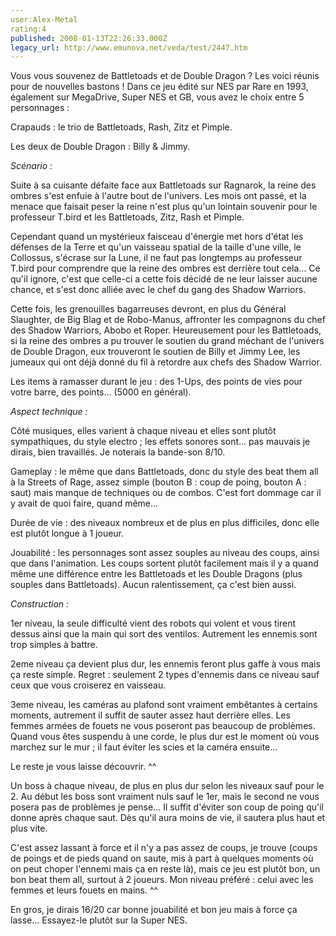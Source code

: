 ```yaml
---
user:Alex-Metal
rating:4
published: 2008-01-13T22:26:33.000Z
legacy_url: http://www.emunova.net/veda/test/2447.htm
---
```

Vous vous souvenez de Battletoads et de Double Dragon ? Les voici réunis pour de nouvelles bastons ! Dans ce jeu édité sur NES par Rare en 1993, également sur MegaDrive, Super NES et GB, vous avez le choix entre 5 personnages :  

  

Crapauds : le trio de Battletoads, Rash, Zitz et Pimple.  

Les deux de Double Dragon : Billy & Jimmy.  

  

_Scénario :_  

  

Suite à sa cuisante défaite face aux Battletoads sur Ragnarok, la reine des ombres s'est enfuie à l'autre bout de l'univers. Les mois ont passé, et la menace que faisait peser la reine n'est plus qu'un lointain souvenir pour le professeur T.bird et les Battletoads, Zitz, Rash et Pimple.  

  

Cependant quand un mystérieux faisceau d'énergie met hors d'état les défenses de la Terre et qu'un vaisseau spatial de la taille d'une ville, le Collossus, s'écrase sur la Lune, il ne faut pas longtemps au professeur T.bird pour comprendre que la reine des ombres est derrière tout cela... Ce qu'il ignore, c'est que celle-ci a cette fois décidé de ne leur laisser aucune chance, et s'est donc alliée avec le chef du gang des Shadow Warriors.  

  

Cette fois, les grenouilles bagarreuses devront, en plus du Général Slaughter, de Big Blag et de Robo-Manus, affronter les compagnons du chef des Shadow Warriors, Abobo et Roper. Heureusement pour les Battletoads, si la reine des ombres a pu trouver le soutien du grand méchant de l'univers de Double Dragon, eux trouveront le soutien de Billy et Jimmy Lee, les jumeaux qui ont déjà donné du fil à retordre aux chefs des Shadow Warrior.  

Les items à ramasser durant le jeu : des 1-Ups, des points de vies pour votre barre, des points... (5000 en général).  

  

_Aspect technique :_  

  

Côté musiques, elles varient à chaque niveau et elles sont plutôt sympathiques, du style electro ; les effets sonores sont... pas mauvais je dirais, bien travaillés. Je noterais la bande-son 8/10\.  

  

Gameplay : le même que dans Battletoads, donc du style des beat them all à la Streets of Rage, assez simple (bouton B : coup de poing, bouton A : saut) mais manque de techniques ou de combos. C'est fort dommage car il y avait de quoi faire, quand même...  

  

Durée de vie : des niveaux nombreux et de plus en plus difficiles, donc elle est plutôt longue à 1 joueur.  

  

Jouabilité : les personnages sont assez souples au niveau des coups, ainsi que dans l'animation. Les coups sortent plutôt facilement mais il y a quand même une différence entre les Battletoads et les Double Dragons (plus souples dans Battletoads). Aucun ralentissement, ça c'est bien aussi.  

  

_Construction :_  

  

1er niveau, la seule difficulté vient des robots qui volent et vous tirent dessus ainsi que la main qui sort des ventilos. Autrement les ennemis sont trop simples à battre.  

  

2eme niveau ça devient plus dur, les ennemis feront plus gaffe à vous mais ça reste simple. Regret : seulement 2 types d'ennemis dans ce niveau sauf ceux que vous croiserez en vaisseau.  

  

3eme niveau, les caméras au plafond sont vraiment embêtantes à certains moments, autrement il suffit de sauter assez haut derrière elles. Les femmes armées de fouets ne vous poseront pas beaucoup de problèmes. Quand vous êtes suspendu à une corde, le plus dur est le moment où vous marchez sur le mur ; il faut éviter les scies et la caméra ensuite...  

  

Le reste je vous laisse découvrir. ^^  

  

Un boss à chaque niveau, de plus en plus dur selon les niveaux sauf pour le 2\. Au début les boss sont vraiment nuls sauf le 1er, mais le second ne vous posera pas de problèmes je pense... Il suffit d'éviter son coup de poing qu'il donne après chaque saut. Dès qu'il aura moins de vie, il sautera plus haut et plus vite.  

  

C'est assez lassant à force et il n'y a pas assez de coups, je trouve (coups de poings et de pieds quand on saute, mis à part à quelques moments où on peut choper l'ennemi mais ça en reste là), mais ce jeu est plutôt bon, un bon beat them all, surtout à 2 joueurs. Mon niveau préféré : celui avec les femmes et leurs fouets en mains. ^^  

  

En gros, je dirais 16/20 car bonne jouabilité et bon jeu mais à force ça lasse... Essayez-le plutôt sur la Super NES.